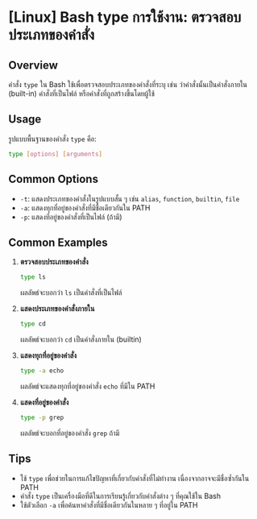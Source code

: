 # [Linux] Bash type การใช้งาน: ตรวจสอบประเภทของคำสั่ง

## Overview
คำสั่ง `type` ใน Bash ใช้เพื่อตรวจสอบประเภทของคำสั่งที่ระบุ เช่น ว่าคำสั่งนั้นเป็นคำสั่งภายใน (built-in) คำสั่งที่เป็นไฟล์ หรือคำสั่งที่ถูกสร้างขึ้นโดยผู้ใช้

## Usage
รูปแบบพื้นฐานของคำสั่ง `type` คือ:

```bash
type [options] [arguments]
```

## Common Options
- `-t`: แสดงประเภทของคำสั่งในรูปแบบสั้น ๆ เช่น `alias`, `function`, `builtin`, `file`
- `-a`: แสดงทุกที่อยู่ของคำสั่งที่มีชื่อเดียวกันใน PATH
- `-p`: แสดงที่อยู่ของคำสั่งที่เป็นไฟล์ (ถ้ามี)

## Common Examples
1. **ตรวจสอบประเภทของคำสั่ง**
   ```bash
   type ls
   ```
   ผลลัพธ์จะบอกว่า `ls` เป็นคำสั่งที่เป็นไฟล์

2. **แสดงประเภทของคำสั่งภายใน**
   ```bash
   type cd
   ```
   ผลลัพธ์จะบอกว่า `cd` เป็นคำสั่งภายใน (builtin)

3. **แสดงทุกที่อยู่ของคำสั่ง**
   ```bash
   type -a echo
   ```
   ผลลัพธ์จะแสดงทุกที่อยู่ของคำสั่ง `echo` ที่มีใน PATH

4. **แสดงที่อยู่ของคำสั่ง**
   ```bash
   type -p grep
   ```
   ผลลัพธ์จะบอกที่อยู่ของคำสั่ง `grep` ถ้ามี

## Tips
- ใช้ `type` เพื่อช่วยในการแก้ไขปัญหาที่เกี่ยวกับคำสั่งที่ไม่ทำงาน เนื่องจากอาจจะมีชื่อซ้ำกันใน PATH
- คำสั่ง `type` เป็นเครื่องมือที่ดีในการเรียนรู้เกี่ยวกับคำสั่งต่าง ๆ ที่คุณใช้ใน Bash
- ใช้ตัวเลือก `-a` เพื่อค้นหาคำสั่งที่มีชื่อเดียวกันในหลาย ๆ ที่อยู่ใน PATH